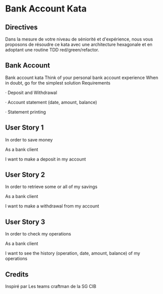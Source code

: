 # Bank Account Kata

## Directives
Dans la mesure de votre niveau de séniorité et d'expérience, nous vous proposons de résoudre ce kata avec une architecture hexagonale et en adoptant une routine TDD red/green/refactor.

## Bank Account
Bank account kata Think of your personal bank account experience When in doubt, go for the simplest solution Requirements

·         Deposit and Withdrawal

·         Account statement (date, amount, balance)

·         Statement printing

 
## User Story 1

In order to save money

As a bank client

I want to make a deposit in my account

 

## User Story 2

In order to retrieve some or all of my savings

As a bank client

I want to make a withdrawal from my account

 

## User Story 3

In order to check my operations

As a bank client

I want to see the history (operation, date, amount, balance) of my operations

## Credits
Inspiré par Les teams craftman de la SG CIB
